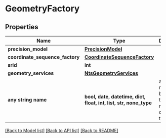 # GeometryFactory


## Properties
Name | Type | Description | Notes
------------ | ------------- | ------------- | -------------
**precision_model** | [**PrecisionModel**](PrecisionModel.md) |  | [optional] 
**coordinate_sequence_factory** | [**CoordinateSequenceFactory**](CoordinateSequenceFactory.md) |  | [optional] 
**srid** | **int** |  | [optional] 
**geometry_services** | [**NtsGeometryServices**](NtsGeometryServices.md) |  | [optional] 
**any string name** | **bool, date, datetime, dict, float, int, list, str, none_type** | any string name can be used but the value must be the correct type | [optional]

[[Back to Model list]](../README.md#documentation-for-models) [[Back to API list]](../README.md#documentation-for-api-endpoints) [[Back to README]](../README.md)


